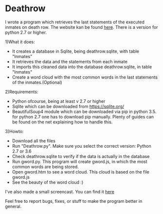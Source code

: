 # Deathrow

I wrote a program which retrieves the last statements of the executed inmates on death row. The website kan be found [here](https://www.tdcj.state.tx.us/death_row/dr_executed_offenders.html). There is a version for python 2.7 or higher.

1)What it does:
* It creates a database in Sqlite, being deathrow.sqlite, with table "Inmates"
* It retrieves the data and the statements from each inmate
* It imports this cleaned data into the database deathrow.sqlite, in table "Inmates"
* Create a word cloud with the most common words in the last statements of the inmates.(Optional)

2)Requirements:
* Python ofcourse, being at least v 2.7 or higher
* Sqlite which can be downloaded from https://sqlite.org/
* BeautifulSoup4 module which can be downloaded via pip in python 3.5. for python 2.7 one has to download pip manually. Plenty of guides can be found on the net explaining how to handle this.

3)Howto:
* Download all the files
* Run "Deathrow.py". Make sure you select the correct version: Python 2.7 or 3.6
* Check deathrow.sqlite to verify if the data is actually in the database
* Run gword.py. This program will create gword.js, in which the most common words are being stored.
* Open gword.htm to see a word cloud. This cloud is based on the file gword.js
* See the beauty of the word cloud :)

I've also made a small screencast. You can find it [here](https://www.youtube.com/watch?v=R2cGUJTw6lc)

Feel free to report bugs, fixes, or stuff to make the program better in general.
